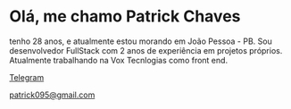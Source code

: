 # Olá, me chamo Patrick Chaves
tenho 28 anos, e atualmente estou morando em João Pessoa - PB. Sou desenvolvedor FullStack com 2 anos de experiência em projetos próprios.
Atualmente trabalhando na Vox Tecnlogias como front end.

[Telegram](https://t.me/patrick095)

[patrick095@gmail.com](mailto:patrick095@gmail.com)

